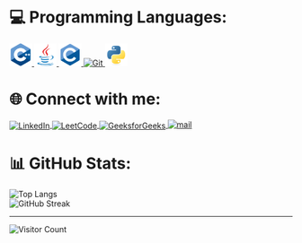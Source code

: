 # 💻 Programming Languages:

<a href="mailto:piyushlasane@gmail.com">
  <img src="https://raw.githubusercontent.com/devicons/devicon/master/icons/cplusplus/cplusplus-original.svg" alt="C++" width="40" height="40"/>
</a>
<a href="mailto:piyushlasane@gmail.com">
  <img src="https://raw.githubusercontent.com/devicons/devicon/master/icons/java/java-original.svg" alt="Java" width="40" height="40"/>
</a>
<a href="mailto:piyushlasane@gmail.com">
  <img src="https://raw.githubusercontent.com/devicons/devicon/master/icons/c/c-original.svg" alt="C" width="40" height="40"/>
</a>
<a href="mailto:piyushlasane@gmail.com">
  <img src="https://www.vectorlogo.zone/logos/git-scm/git-scm-icon.svg" alt="Git" width="40" height="40"/>
</a>
<a href="mailto:piyushlasane@gmail.com">
  <img src="https://raw.githubusercontent.com/devicons/devicon/master/icons/python/python-original.svg" alt="Python" width="40" height="40"/>
</a>

# 🌐 Connect with me:


<a href="https://linkedin.com/in/piyushlasane" target="blank">
  <img align="center" src="https://raw.githubusercontent.com/rahuldkjain/github-profile-readme-generator/master/src/images/icons/Social/linked-in-alt.svg" alt="LinkedIn" height="30" width="40" />
</a>
<a href="https://leetcode.com/u/piyush_lasane" target="blank">
  <img align="center" src="https://raw.githubusercontent.com/rahuldkjain/github-profile-readme-generator/master/src/images/icons/Social/leet-code.svg" alt="LeetCode" height="30" width="40" />
</a>
<a href="https://www.geeksforgeeks.org/user/piyush_lasane" target="blank">
  <img align="center" src="https://raw.githubusercontent.com/rahuldkjain/github-profile-readme-generator/master/src/images/icons/Social/geeks-for-geeks.svg" alt="GeeksforGeeks" height="30" width="40" />
</a>
<a href="mailto:piyushlasane@gmail.com">
  <img src="(https://photos.fife.usercontent.google.com/pw/AP1GczOsHuhAic4veZ5ygsya6kn_5nJ9GQbt9yiBC9h8S2ZmNhpYgdoCK0Qr=w512-h512-s-no-gm?authuser=0)" alt="mail" width="40" height="40"/>
</a>

# 📊 GitHub Stats:

![Top Langs](https://github-readme-stats.vercel.app/api/top-langs/?username=piyushlasane&theme=radical&hide_border=false&include_all_commits=true&count_private=true&layout=compact)</br>
![GitHub Streak](https://github-readme-streak-stats.herokuapp.com/?user=piyushlasane&theme=radical&hide_border=false)

---
![Visitor Count](https://visitcount.itsvg.in/api?id=piyushlasane&icon=3&color=6)
